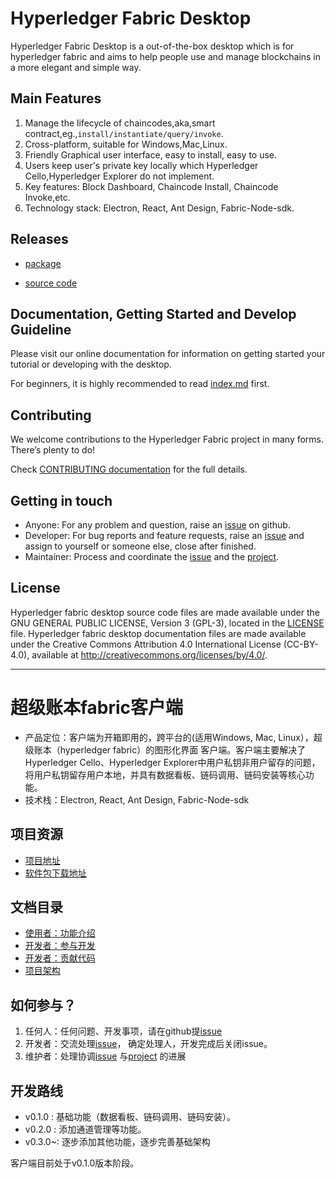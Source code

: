 # Hyperledger Fabric Desktop

Hyperledger Fabric Desktop is a out-of-the-box desktop which is for hyperledger fabric and aims to help people use
and manage blockchains in a more elegant and simple way.

## Main Features

1. Manage the lifecycle of chaincodes,aka,smart contract,eg.,`install/instantiate/query/invoke`.
2. Cross-platform, suitable for Windows,Mac,Linux.
3. Friendly Graphical user interface, easy to install, easy to use.
4. Users keep user's private key locally which Hyperledger Cello,Hyperledger Explorer do not implement.
5. Key features: Block Dashboard, Chaincode Install, Chaincode Invoke,etc.
6. Technology stack: Electron, React, Ant Design, Fabric-Node-sdk.

## Releases

- [package](https://github.com/blockchain-desktop/hyperledger-fabric-desktop/releases)

- [source code](https://github.com/blockchain-desktop/hyperledger-fabric-desktop)

## Documentation, Getting Started and Develop Guideline

Please visit our online documentation for information on getting started your tutorial or developing with the desktop.

For beginners, it is highly recommended to read [index.md](doc/doc-En/index-En.md) first.

## Contributing

We welcome contributions to the Hyperledger Fabric project in many forms. There’s plenty to do! 

Check [CONTRIBUTING documentation](doc/doc-En/CONTRIUTING-EN.md)  for the full details.

## Getting in touch

- Anyone: For any problem and question, raise an [issue](https://github.com/blockchain-desktop/hyperledger-fabric-desktop/issues) on github.
- Developer: For bug reports and feature requests, raise an [issue](https://github.com/blockchain-desktop/hyperledger-fabric-desktop/issues)
  and assign to yourself or someone else, close after finished.
- Maintainer: Process and coordinate the [issue](https://github.com/blockchain-desktop/hyperledger-fabric-desktop/issues) and the [project](https://github.com/blockchain-desktop/hyperledger-fabric-desktop/projects).

## License

Hyperledger fabric desktop source code files are made available under the GNU GENERAL PUBLIC LICENSE,
Version 3 (GPL-3), located in the [LICENSE](LICENSE) file. Hyperledger fabric desktop documentation 
files are made available under the Creative Commons Attribution 4.0 International License (CC-BY-4.0), 
available at http://creativecommons.org/licenses/by/4.0/.

---

# 超级账本fabric客户端

* 产品定位：客户端为开箱即用的，跨平台的(适用Windows, Mac, Linux），超级账本（hyperledger fabric）的图形化界面
客户端。客户端主要解决了Hyperledger Cello、Hyperledger Explorer中用户私钥非用户留存的问题，将用户私钥留存用户本地，并具有数据看板、链码调用、链码安装等核心功能。
* 技术栈：Electron, React, Ant Design, Fabric-Node-sdk  

## 项目资源
- [项目地址](https://github.com/blockchain-desktop/hyperledger-fabric-desktop)  
- [软件包下载地址](https://github.com/blockchain-desktop/hyperledger-fabric-desktop/releases)  

## 文档目录
* [使用者：功能介绍](doc/doc-Zn/tutorial-Zn.md)  
* [开发者：参与开发](doc/doc-Zn/coding-guidelines-Zn.md) 
* [开发者：贡献代码](doc/doc-Zn/CONTRIBUTING-Zn.md)   
* [项目架构](./doc/architect.md)  

## 如何参与？

1. 任何人：任何问题、开发事项，请在github提[issue](https://github.com/blockchain-desktop/hyperledger-fabric-desktop/issues)
2. 开发者：交流处理[issue](https://github.com/blockchain-desktop/hyperledger-fabric-desktop/issues)，
    确定处理人，开发完成后关闭issue。
3. 维护者：处理协调[issue](https://github.com/blockchain-desktop/hyperledger-fabric-desktop/issues)
    与[project](https://github.com/blockchain-desktop/hyperledger-fabric-desktop/projects)
    的进展

## 开发路线
* v0.1.0 : 基础功能（数据看板、链码调用、链码安装）。
* v0.2.0 : 添加通道管理等功能。
* v0.3.0~: 逐步添加其他功能，逐步完善基础架构

客户端目前处于v0.1.0版本阶段。


